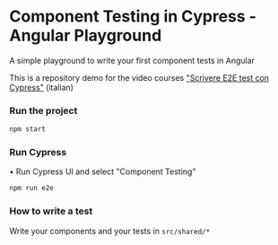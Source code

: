 # Component Testing in Cypress - Angular Playground

A simple playground to write your first component tests in Angular

This is a repository demo for the video courses ["Scrivere E2E test con Cypress"](https://www.fabiobiondi.dev/video-courses/scrivere-e2e-test-con-cypress) (italian)



### Run the project

```bash
npm start
```

### Run Cypress

• Run Cypress UI and select "Component Testing"

```bash
npm run e2e
```

### How to write a test

Write your components and your tests in `src/shared/*` 



